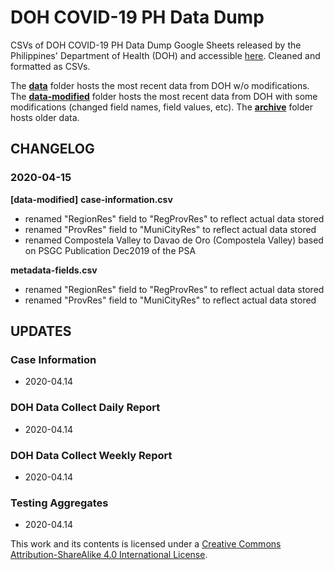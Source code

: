 # DOH COVID-19 PH Data Dump

CSVs of DOH COVID-19 PH Data Dump Google Sheets released by the Philippines' Department of Health (DOH) and accessible [here](https://docs.google.com/spreadsheets/d/1BLbrvgjkBWxr9g73xX9DLOqmbmuYyKc-_b8jIxCX1uo/htmlview#). Cleaned and formatted as CSVs.

The [**data**](https://github.com/benhur07b/covid19ph-doh-data-dump/tree/master/data) folder hosts the most recent data from DOH w/o modifications.
The [**data-modified**](https://github.com/benhur07b/covid19ph-doh-data-dump/tree/master/data) folder hosts the most recent data from DOH with some modifications (changed field names, field values, etc).
The [**archive**](https://github.com/benhur07b/covid19ph-doh-data-dump/tree/master/archive) folder hosts older data.

## CHANGELOG
### 2020-04-15
**[data-modified]**
**case-information.csv**
* renamed "RegionRes" field to "RegProvRes" to reflect actual data stored
* renamed "ProvRes" field to "MuniCityRes" to reflect actual data stored
* renamed Compostela Valley to Davao de Oro (Compostela Valley) based on PSGC Publication Dec2019 of the PSA

**metadata-fields.csv**
* renamed "RegionRes" field to "RegProvRes" to reflect actual data stored
* renamed "ProvRes" field to "MuniCityRes" to reflect actual data stored

## UPDATES

### Case Information
 * 2020-04.14

### DOH Data Collect Daily Report
 * 2020-04.14

### DOH Data Collect Weekly Report
 * 2020-04.14

### Testing Aggregates
 * 2020-04.14


This work and its contents is licensed under a <a rel="license" href="http://creativecommons.org/licenses/by-sa/4.0/">Creative Commons Attribution-ShareAlike 4.0 International License</a>.<br>

